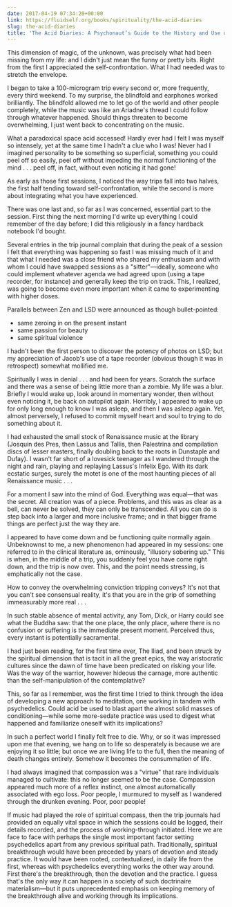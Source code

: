 ```yaml
---
date: 2017-04-19 07:34:20+00:00
link: https://fluidself.org/books/spirituality/the-acid-diaries
slug: the-acid-diaries
title: 'The Acid Diaries: A Psychonaut’s Guide to the History and Use of LSD - by Christopher Gray'
---
```


This dimension of magic, of the unknown, was precisely what had been missing from my life: and I didn't just mean the funny or pretty bits. Right from the first I appreciated the self-confrontation. What I had needed was to stretch the envelope.

I began to take a 100-microgram trip every second or, more frequently, every third weekend. To my surprise, the blindfold and earphones worked brilliantly. The blindfold allowed me to let go of the world and other people completely, while the music was like an Ariadne's thread I could follow through whatever happened. Should things threaten to become overwhelming, I just went back to concentrating on the music.

What a paradoxical space acid accessed! Hardly ever had I felt I was myself so intensely, yet at the same time I hadn't a clue who I was! Never had I imagined personality to be something so superficial, something you could peel off so easily, peel off without impeding the normal functioning of the mind . . . peel off, in fact, without even noticing it had gone!

As early as those first sessions, I noticed the way trips fall into two halves, the first half tending toward self-confrontation, while the second is more about integrating what you have experienced.

There was one last and, so far as I was concerned, essential part to the session. First thing the next morning I'd write up everything I could remember of the day before; I did this religiously in a fancy hardback notebook I'd bought.

Several entries in the trip journal complain that during the peak of a session I felt that everything was happening so fast I was missing much of it and that what I needed was a close friend who shared my enthusiasm and with whom I could have swapped sessions as a "sitter"—ideally, someone who could implement whatever agenda we had agreed upon (using a tape recorder, for instance) and generally keep the trip on track. This, I realized, was going to become even more important when it came to experimenting with higher doses.

Parallels between Zen and LSD were announced as though bullet-pointed:

- same zeroing in on the present instant
- same passion for beauty
- same spiritual violence

I hadn't been the first person to discover the potency of photos on LSD; but my appreciation of Jacob's use of a tape recorder (obvious though it was in retrospect) somewhat mollified me.

Spiritually I was in denial . . . and had been for years. Scratch the surface and there was a sense of being little more than a zombie. My life was a blur. Briefly I would wake up, look around in momentary wonder, then without even noticing it, be back on autopilot again. Horribly, I appeared to wake up for only long enough to know I was asleep, and then I was asleep again. Yet, almost perversely, I refused to commit myself heart and soul to trying to do something about it.

I had exhausted the small stock of Renaissance music at the library (Josquin des Pres, then Lassus and Tallis, then Palestrina and compilation discs of lesser masters, finally doubling back to the roots in Dunstaple and Dufay). I wasn't far short of a lovesick teenager as I wandered through the night and rain, playing and replaying Lassus's Infelix Ego. With its dark ecstatic surges, surely the motet is one of the most haunting pieces of all Renaissance music . . .

For a moment I saw into the mind of God. Everything was equal—that was the secret. All creation was of a piece. Problems, and this was as clear as a bell, can never be solved, they can only be transcended. All you can do is step back into a larger and more inclusive frame; and in that bigger frame things are perfect just the way they are.

I appeared to have come down and be functioning quite normally again. Unbeknownst to me, a new phenomenon had appeared in my sessions: one referred to in the clinical literature as, ominously, "illusory sobering up." This is when, in the middle of a trip, you suddenly feel you have come right down, and the trip is now over. This, and the point needs stressing, is emphatically not the case.

How to convey the overwhelming conviction tripping conveys? It's not that you can't see consensual reality, it's that you are in the grip of something immeasurably more real . . .

In such stable absence of mental activity, any Tom, Dick, or Harry could see what the Buddha saw: that the one place, the only place, where there is no confusion or suffering is the immediate present moment. Perceived thus, every instant is potentially sacramental.

I had just been reading, for the first time ever, The Iliad, and been struck by the spiritual dimension that is tacit in all the great epics, the way aristocratic cultures since the dawn of time have been predicated on risking your life. Was the way of the warrior, however hideous the carnage, more authentic than the self-manipulation of the contemplative?

This, so far as I remember, was the first time I tried to think through the idea of developing a new approach to meditation, one working in tandem with psychedelics. Could acid be used to blast apart the almost solid masses of conditioning—while some more-sedate practice was used to digest what happened and familiarize oneself with its implications?

In such a perfect world I finally felt free to die. Why, or so it was impressed upon me that evening, we hang on to life so desperately is because we are enjoying it so little; but once we are living life to the full, then the meaning of death changes entirely. Somehow it becomes the consummation of life.

I had always imagined that compassion was a "virtue" that rare individuals managed to cultivate: this no longer seemed to be the case. Compassion appeared much more of a reflex instinct, one almost automatically associated with ego loss. Poor people, I murmured to myself as I wandered through the drunken evening. Poor, poor people!

If music had played the role of spiritual compass, then the trip journals had provided an equally vital space in which the sessions could be logged, their details recorded, and the process of working-through initiated. Here we are face to face with perhaps the single most important factor setting psychedelics apart from any previous spiritual path. Traditionally, spiritual breakthrough would have been preceded by years of devotion and steady practice. It would have been rooted, contextualized, in daily life from the first, whereas with psychedelics everything works the other way around. First there's the breakthrough, then the devotion and the practice. I guess that's the only way it can happen in a society of such doctrinaire materialism—but it puts unprecedented emphasis on keeping memory of the breakthrough alive and working through its implications.
